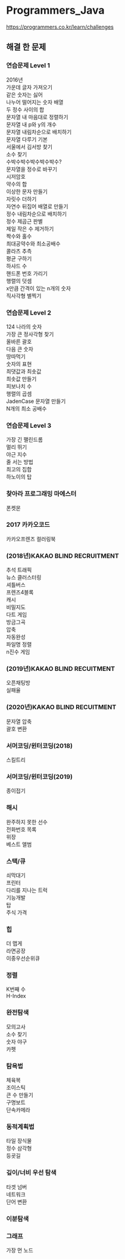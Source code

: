 # Programmers_Java

https://programmers.co.kr/learn/challenges

## 해결 한 문제

### 연습문제 Level 1
2016년  
가운데 글자 가져오기  
같은 숫자는 싫어  
나누어 떨어지는 숫자 배열  
두 정수 사이의 합  
문자열 내 마음대로 정렬하기  
문자열 내 p와 y의 개수  
문자열 내림차순으로 배치하기  
문자열 다루기 기본  
서울에서 김서방 찾기  
소수 찾기  
수박수박수박수박수박수?  
문자열을 정수로 바꾸기  
시저암호  
약수의 합  
이상한 문자 만들기  
자릿수 더하기  
자연수 뒤집어 배열로 만들기  
정수 내림차순으로 배치하기  
정수 제곱근 판별  
제일 작은 수 제거하기  
짝수와 홀수  
최대공약수와 최소공배수  
콜라츠 추측  
평균 구하기  
하샤드 수  
핸드폰 번호 가리기  
행렬의 덧셈  
x만큼 간격이 있는 n개의 숫자  
직사각형 별찍기  

### 연습문제 Level 2
124 나라의 숫자  
가장 큰 정사각형 찾기  
올바른 괄호  
다음 큰 숫자  
땅따먹기  
숫자의 표현  
최댓값과 최솟값  
최솟값 만들기  
피보나치 수  
행렬의 곱셈  
JadenCase 문자열 만들기  
N개의 최소 공배수  

### 연습문제 Level 3
가장 긴 팰린드롬  
멀리 뛰기  
야근 지수  
줄 서는 방법  
최고의 집합  
하노이의 탑  

### 찾아라 프로그래밍 마에스터
폰켓몬  

### 2017 카카오코드
카카오프렌즈 컬러링북

### (2018년)KAKAO BLIND RECRUITMENT
추석 트래픽  
뉴스 클러스터링  
셔틀버스  
프렌즈4블록  
캐시  
비밀지도  
다트 게임  
방금그곡  
압축  
자동완성  
파일명 정렬  
n진수 게임  

### (2019년)KAKAO BLIND RECUITMENT
오픈채팅방  
실패율  

### (2020년)KAKAO BLIND RECUITMENT  
문자열 압축  
괄호 변환  


### 서머코딩/윈터코딩(2018)
스킬트리

### 서머코딩/윈터코딩(2019)
종이접기

### 해시
완주하지 못한 선수  
전화번호 목록  
위장  
베스트 앨범  

### 스택/큐
쇠막대기  
프린터  
다리를 지나는 트럭  
기능개발  
탑  
주식 가격  

### 힙
더 맵게  
라면공장  
이중우선순위큐  

### 정렬
K번째 수  
H-Index  

### 완전탐색
모의고사  
소수 찾기  
숫자 야구  
카펫  

### 탐욕법
체육복  
조이스틱  
큰 수 만들기  
구명보트  
단속카메라  

### 동적계획법
타일 장식물  
정수 삼각형  
등굣길  

### 깊이/너비 우선 탐색 
타겟 넘버  
네트워크  
단어 변환
   
### 이분탐색  
### 그래프  
가장 먼 노드
